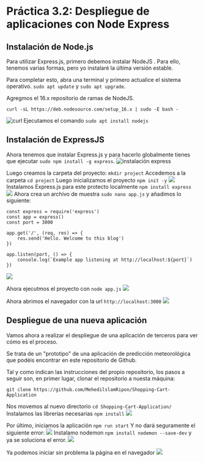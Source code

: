 # Práctica 3.2: Despliegue de aplicaciones con Node Express
## Instalación de Node.js

Para utilizar Express.js, primero debemos instalar NodeJS . Para ello, tenemos varias formas, pero yo instalaré la última versión estable.

Para completar esto, abra una terminal y primero actualice el sistema operativo. `sudo apt update` y `sudo apt upgrade`.

Agregmos el 16.x repositorio de ramas de NodeJS.
````
curl -sL https://deb.nodesource.com/setup_16.x | sudo -E bash -
````
![curl](img/32-1.png)
Ejecutamos el comando `sudo apt install nodejs`

## Instalación de ExpressJS
Ahora tenemos que instalar Express.js y para hacerlo globalmente tienes que ejecutar `sudo npm install -g express`.
![instalación express](img/32-2.png)

Luego creamos la carpeta del proyecto: `mkdir project`
Accedemos a la carpeta `cd project`
Luego inicializamos el proyecto `npm init -y`
![](img/32-3.png)
Instalamos Express.js para este protecto localmente `npm install express`
![](img/32-4.png)
Ahora crea un archivo de muestra `sudo nano app.js`
y añadimos lo siguiente: 
````
const express = require('express')
const app = express()
const port = 3000

app.get('/', (req, res) => {
    res.send('Hello. Welcome to this blog')
})

app.listen(port, () => {
    console.log(`Example app listening at http://localhost:${port}`)
})
````
![](img/32-5.png)

Ahora ejecutmos el proyecto con `node app.js`
![](img/32-6.png)

Ahora abrimos el navegador con la url `http://localhost:3000`
![](img/32-7.png)

## Despliegue de una nueva aplicación

Vamos ahora a realizar el despliegue de una aplicación de terceros para ver cómo es el proceso.

Se trata de un "prototipo" de una aplicación de predicción meteorológica que podéis encontrar en este repositorio de Github.

Tal y como indican las instrucciones del propio repositorio, los pasos a seguir son, en primer lugar, clonar el repositorio a nuesta máquina:
````
git clone https://github.com/MehedilslamRipon/Shopping-Cart-Application
````
Nos movemos al nuevo directorio `cd Shopping-Cart-Application/`
Instalamos las librerías necesarias `npm install`
![](img/32-8.png)

Por último, iniciamos la aplicación `npm run start`
Y no dará seguramente el siguiente error:
![](img/32-10.png)
Instalamo nodemon `npm install nodemon --save-dev` y ya se soluciona el error.
![](img/32-9.png)

Ya podemos iniciar sin problema la página en el navegador
![](img/32-11.png)
